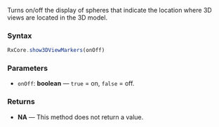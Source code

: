 Turns on/off the display of spheres that indicate the location where 3D views are located in the 3D model.

### Syntax

```typescript
RxCore.show3DViewMarkers(onOff)
```

### Parameters

- `onOff`: **boolean** — `true` = on, `false` = off.

### Returns

- **NA** — This method does not return a value.